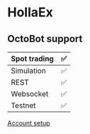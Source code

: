 # HollaEx

## OctoBot support

| Spot trading | ✅ |
| :--- | :--- |
| Simulation | ✅ |
| REST | ✅ |
| Websocket | ✅ |
| Testnet | ✅  |

[Account setup](setup.md)


